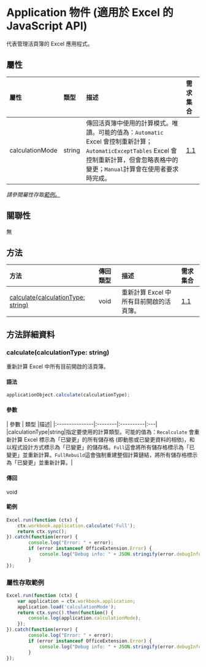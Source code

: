 # <a name="application-object-javascript-api-for-excel"></a>Application 物件 (適用於 Excel 的 JavaScript API)

代表管理活頁簿的 Excel 應用程式。

## <a name="properties"></a>屬性

| 屬性	       | 類型	    |描述| 需求集合|
|:---------------|:--------|:----------|:----|
|calculationMode|string|傳回活頁簿中使用的計算模式。唯讀。可能的值為：`Automatic` Excel 會控制重新計算；`AutomaticExceptTables` Excel 會控制重新計算，但會忽略表格中的變更；`Manual`計算會在使用者要求時完成。|[1.1](../requirement-sets/excel-api-requirement-sets.md)|

_請參閱屬性存取[範例。](#property-access-examples)_

## <a name="relationships"></a>關聯性
無


## <a name="methods"></a>方法

| 方法           | 傳回類型    |描述| 需求集合|
|:---------------|:--------|:----------|:----|
|[calculate(calculationType: string)](#calculatecalculationtype-string)|void|重新計算 Excel 中所有目前開啟的活頁簿。|[1.1](../requirement-sets/excel-api-requirement-sets.md)|


## <a name="method-details"></a>方法詳細資料


### <a name="calculatecalculationtype-string"></a>calculate(calculationType: string)
重新計算 Excel 中所有目前開啟的活頁簿。

#### <a name="syntax"></a>語法
```js
applicationObject.calculate(calculationType);
```

#### <a name="parameters"></a>參數
| 參數	       | 類型    |描述|
|:---------------|:--------|:----------|:---|
|calculationType|string|指定要使用的計算類型。可能的值為：`Recalculate` 會重新計算 Excel 標示為「已變更」的所有儲存格 (即動態或已變更資料的相依)，和以程式設計方式標示為「已變更」的儲存格。`Full`這會將所有儲存格標示為「已變更」並重新計算。`FullRebuild`這會強制重建整個計算鏈結，將所有儲存格標示為「已變更」並重新計算。|

#### <a name="returns"></a>傳回
void

#### <a name="examples"></a>範例
```js
Excel.run(function (ctx) {
    ctx.workbook.application.calculate('Full');
    return ctx.sync();
}).catch(function(error) {
        console.log("Error: " + error);
        if (error instanceof OfficeExtension.Error) {
            console.log("Debug info: " + JSON.stringify(error.debugInfo));
        }
});
```
### <a name="property-access-examples"></a>屬性存取範例
```js
Excel.run(function (ctx) {
    var application = ctx.workbook.application;
    application.load('calculationMode');
    return ctx.sync().then(function() {
        console.log(application.calculationMode);
    });
}).catch(function(error) {
        console.log("Error: " + error);
        if (error instanceof OfficeExtension.Error) {
            console.log("Debug info: " + JSON.stringify(error.debugInfo));
        }
});
```

